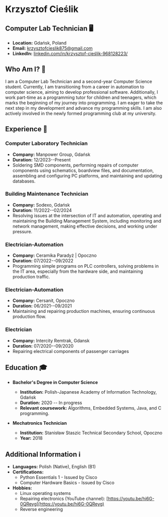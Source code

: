 # Krzysztof Cieślik

## Computer Lab Technician 🖥️

- **Location:** Gdańsk, Poland
- **Email:** [krzysztofcieslik875@gmail.com](mailto:krzysztofcieslik875@gmail.com)
- **LinkedIn:** [linkedin.com/in/krzysztof-cieślik-968128223/](https://www.linkedin.com/in/krzysztof-cie%C5%9Blik-968128223/)

## Who Am I? 🚀

I am a Computer Lab Technician and a second-year Computer Science student. Currently, I am transitioning from a career in automation to computer science, aiming to develop professional software. Additionally, I work part-time as a programming tutor for children and teenagers, which marks the beginning of my journey into programming. I am eager to take the next step in my development and advance my programming skills. I am also actively involved in the newly formed programming club at my university.

## Experience 💼

### Computer Laboratory Technician
- **Company:** Manpower Group, Gdańsk
- **Duration:** 12/2023--Present
- Soldering SMD components, performing repairs of computer components using schematics, boardview files, and documentation, assembling and configuring PC platforms, and maintaining and updating databases.

### Building Maintenance Technician
- **Company:** Sodexo, Gdańsk
- **Duration:** 11/2022--02/2024
- Resolving issues at the intersection of IT and automation, operating and maintaining the Building Management System, including monitoring and network management, making effective decisions, and working under pressure.

### Electrician-Automation
- **Company:** Ceramika Paradyż | Opoczno
- **Duration:** 07/2022--09/2022
- Programming simple programs on PLC controllers, solving problems in the IT area, especially from the hardware side, and maintaining production traffic.

### Electrician-Automation
- **Company:** Cersanit, Opoczno
- **Duration:** 06/2021--09/2021
- Maintaining and repairing production machines, ensuring continuous production flow.

### Electrician
- **Company:** Intercity Remtrak, Gdansk
- **Duration:** 07/2020--09/2020
- Repairing electrical components of passenger carriages

## Education 🎓

- **Bachelor's Degree in Computer Science**
  - **Institution:** Polish-Japanese Academy of Information Technology, Gdańsk
  - **Duration:** 2020 -- In progress
  - **Relevant coursework:** Algorithms, Embedded Systems, Java, and C programming.

- **Mechatronics Technician**
  - **Institution:** Stanisław Staszic Technical Secondary School, Opoczno
  - **Year:** 2018

## Additional Information ℹ️

- **Languages:** Polish (Native), English (B1)
- **Certifications:**
  - Python Essentials 1 - Issued by Cisco
  - Computer Hardware Basics - Issued by Cisco
- **Hobbies:**
  - Linux operating systems
  - Repairing electronics (YouTube channel): [https://youtu.be/hi6G-0QReyg](https://youtu.be/hi6G-0QReyg)
  - Reverse engineering
